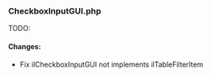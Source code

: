 ### CheckboxInputGUI.php

TODO:

#### Changes:

- Fix ilCheckboxInputGUI not implements ilTableFilterItem
